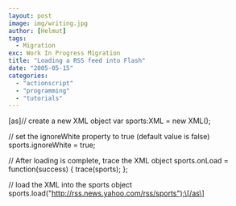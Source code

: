 ```yaml
---
layout: post
image: img/writing.jpg
author: [Helmut]
tags:
  - Migration
exc: Work In Progress Migration
title: "Loading a RSS feed into Flash"
date: "2005-05-15"
categories: 
  - "actionscript"
  - "programming"
  - "tutorials"
---
```


\[as\]// create a new XML object var sports:XML = new XML();

// set the ignoreWhite property to true (default value is false) sports.ignoreWhite = true;

// After loading is complete, trace the XML object sports.onLoad = function(success) { trace(sports); };

// load the XML into the sports object sports.load("http://rss.news.yahoo.com/rss/sports");\[/as\]
